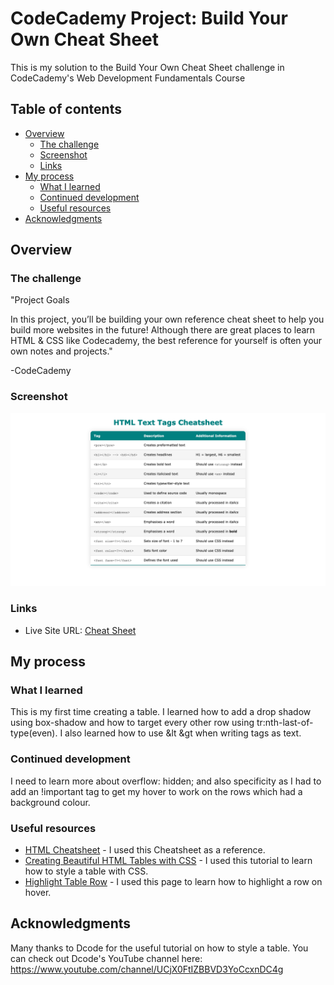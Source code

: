 # CodeCademy Project: Build Your Own Cheat Sheet

This is my solution to the Build Your Own Cheat Sheet challenge in CodeCademy's Web Development Fundamentals Course

## Table of contents

- [Overview](#overview)
  - [The challenge](#the-challenge)
  - [Screenshot](#screenshot)
  - [Links](#links)
- [My process](#my-process)
  - [What I learned](#what-i-learned)
  - [Continued development](#continued-development)
  - [Useful resources](#useful-resources)
- [Acknowledgments](#acknowledgments)

## Overview

### The challenge

"Project Goals

In this project, you’ll be building your own reference cheat sheet to help you build more websites in the future! Although there are great places to learn HTML & CSS like Codecademy, the best reference for yourself is often your own notes and projects."

-CodeCademy

### Screenshot

![Final Result](./screenshot.png)

### Links

- Live Site URL: [Cheat Sheet](https://andyferrie.github.io/Cheat-Sheet/)

## My process

### What I learned

This is my first time creating a table. I learned how to add a drop shadow using box-shadow and how to target every other row using tr:nth-last-of-type(even). I also learned how to use &lt &gt when writing tags as text. 

### Continued development

I need to learn more about overflow: hidden; and also specificity as I had to add an !important tag to get my hover to work on the rows which had a background colour.

### Useful resources

- [HTML Cheatsheet](https://web.stanford.edu/group/csp/cs21/htmlcheatsheet.pdf) - I used this Cheatsheet as a reference. 
- [Creating Beautiful HTML Tables with CSS](https://dev.to/dcodeyt/creating-beautiful-html-tables-with-css-428l) - I used this tutorial to learn how to style a table with CSS.
- [Highlight Table Row](https://www.textfixer.com/tutorials/highlight-table-row.php) - I used this page to learn how to highlight a row on hover.

## Acknowledgments

Many thanks to Dcode for the useful tutorial on how to style a table. You can check out Dcode's YouTube channel here: https://www.youtube.com/channel/UCjX0FtIZBBVD3YoCcxnDC4g